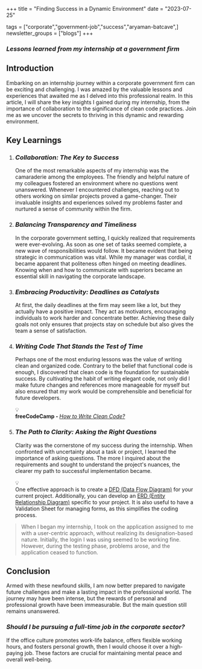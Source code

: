 +++
title = "Finding Success in a Dynamic Environment"
date = "2023-07-25"

tags = ["corporate","government-job","success","aryaman-batcave",]
newsletter_groups = ["blogs"]
+++

### ***Lessons learned from my internship at a government firm***
## Introduction

Embarking on an internship journey within a corporate government firm can be exciting and challenging. I was amazed by the valuable lessons and experiences that awaited me as I delved into this professional realm. In this article, I will share the key insights I gained during my internship, from the importance of collaboration to the significance of clean code practices. Join me as we uncover the secrets to thriving in this dynamic and rewarding environment.

## Key Learnings

1. ### ***Collaboration: The Key to Success***
    
    One of the most remarkable aspects of my internship was the camaraderie among the employees. The friendly and helpful nature of my colleagues fostered an environment where no questions went unanswered. Whenever I encountered challenges, reaching out to others working on similar projects proved a game-changer. Their invaluable insights and experiences solved my problems faster and nurtured a sense of community within the firm.
    
2. ### *Balancing Transparency and Timeliness*
    
    In the corporate government setting, I quickly realized that requirements were ever-evolving. As soon as one set of tasks seemed complete, a new wave of responsibilities would follow. It became evident that being strategic in communication was vital. While my manager was cordial, it became apparent that politeness often hinged on meeting deadlines. Knowing when and how to communicate with superiors became an essential skill in navigating the corporate landscape.
    
3. ### ***Embracing Productivity: Deadlines as Catalysts***
    
    At first, the daily deadlines at the firm may seem like a lot, but they actually have a positive impact. They act as motivators, encouraging individuals to work harder and concentrate better. Achieving these daily goals not only ensures that projects stay on schedule but also gives the team a sense of satisfaction.
    
4. ### *Writing Code That Stands the Test of Time*
    
    Perhaps one of the most enduring lessons was the value of writing clean and organized code. Contrary to the belief that functional code is enough, I discovered that clean code is the foundation for sustainable success. By cultivating the habit of writing elegant code, not only did I make future changes and references more manageable for myself but also ensured that my work would be comprehensible and beneficial for future developers.
    
    <div data-node-type="callout">
    <div data-node-type="callout-emoji">💡</div>
    <div data-node-type="callout-text"><strong>freeCodeCamp - </strong><a target="_blank" rel="noopener noreferrer nofollow" href="https://www.freecodecamp.org/news/how-to-write-clean-code/" style="pointer-events: none"><em>How to Write Clean Code?</em></a></div>
    </div>
    
5. ### *The Path to Clarity: Asking the Right Questions*
    
    Clarity was the cornerstone of my success during the internship. When confronted with uncertainty about a task or project, I learned the importance of asking questions. The more I inquired about the requirements and sought to understand the project's nuances, the clearer my path to successful implementation became.
    
    <div data-node-type="callout">
    <div data-node-type="callout-emoji">💡</div>
    <div data-node-type="callout-text">One effective approach is to create a <a target="_blank" rel="noopener noreferrer nofollow" href="https://www.lucidchart.com/pages/data-flow-diagram" style="pointer-events: none">DFD (Data Flow Diagram)</a> for your current project. Additionally, you can develop an <a target="_blank" rel="noopener noreferrer nofollow" href="https://www.lucidchart.com/pages/er-diagrams" style="pointer-events: none">ERD (Entity Relationship Diagram)</a> specific to your project. It is also useful to have a Validation Sheet for managing forms, as this simplifies the coding process.</div>
    </div>
    

> When I began my internship, I took on the application assigned to me with a user-centric approach, without realizing its designation-based nature. Initially, the login I was using seemed to be working fine. However, during the testing phase, problems arose, and the application ceased to function.

## Conclusion

Armed with these newfound skills, I am now better prepared to navigate future challenges and make a lasting impact in the professional world. The journey may have been intense, but the rewards of personal and professional growth have been immeasurable. But the main question still remains unanswered.

### ***Should I be pursuing a full-time job in the corporate sector?***

If the office culture promotes work-life balance, offers flexible working hours, and fosters personal growth, then I would choose it over a high-paying job. These factors are crucial for maintaining mental peace and overall well-being.
